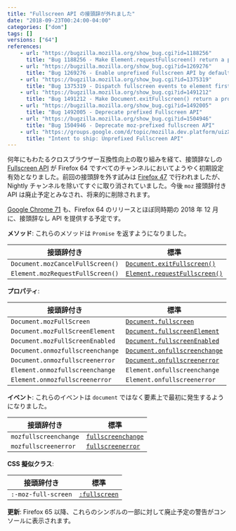 ```yaml
---
title: "Fullscreen API の接頭辞が外れました"
date: "2018-09-23T00:24:00-04:00"
categories: ["dom"]
tags: []
versions: ["64"]
references:
    - url: "https://bugzilla.mozilla.org/show_bug.cgi?id=1188256"
      title: "Bug 1188256 - Make Element.requestFullscreen() return a promise"
    - url: "https://bugzilla.mozilla.org/show_bug.cgi?id=1269276"
      title: "Bug 1269276 - Enable unprefixed Fullscreen API by default for release versions"
    - url: "https://bugzilla.mozilla.org/show_bug.cgi?id=1375319"
      title: "Bug 1375319 - Dispatch fullscreen events to element first rather than dispatch to document directly"
    - url: "https://bugzilla.mozilla.org/show_bug.cgi?id=1491212"
      title: "Bug 1491212 - Make Document.exitFullscreen() return a promise"
    - url: "https://bugzilla.mozilla.org/show_bug.cgi?id=1492005"
      title: "Bug 1492005 - Deprecate prefixed Fullscreen API"
    - url: "https://bugzilla.mozilla.org/show_bug.cgi?id=1504946"
      title: "Bug 1504946 - Deprecate moz-prefixed fullscreen API"
    - url: "https://groups.google.com/d/topic/mozilla.dev.platform/uizXjqHDmQ8/discussion"
      title: "Intent to ship: Unprefixed Fullscreen API"
---
```

何年にもわたるクロスブラウザー互換性向上の取り組みを経て、接頭辞なしの [Fullscreen API](https://developer.mozilla.org/docs/Web/API/Fullscreen_API) が Firefox 64 ですべてのチャンネルにおいてようやく初期設定有効となりました。前回の接頭辞を外す試みは [Firefox 47](https://www.fxsitecompat.com/ja/docs/2016/fullscreen-api-has-been-unprefixed-in-non-release-builds/) で行われましたが、Nightly チャンネルを除いてすぐに取り消されていました。今後 `moz` 接頭辞付き API は廃止予定とみなされ、将来的に削除されます。

[Google Chrome 71](https://groups.google.com/a/chromium.org/d/topic/blink-dev/ODzbWn-xRrQ/discussion) も、Firefox 64 のリリースとほぼ同時期の 2018 年 12 月に、接頭辞なし API を提供する予定です。

**メソッド**: これらのメソッドは `Promise` を返すようになりました。

| 接頭辞付き | 標準 |
| --- | --- |
| `Document.mozCancelFullScreen()` | [`Document.exitFullscreen()`](https://developer.mozilla.org/docs/Web/API/Document/exitFullscreen) |
| `Element.mozRequestFullScreen()` | [`Element.requestFullscreen()`](https://developer.mozilla.org/docs/Web/API/Element/requestFullScreen) |

**プロパティ**:

| 接頭辞付き | 標準 |
| --- | --- |
| `Document.mozFullScreen` | [`Document.fullscreen`](https://developer.mozilla.org/docs/Web/API/Document/fullscreen) |
| `Document.mozFullScreenElement` | [`Document.fullscreenElement`](https://developer.mozilla.org/docs/Web/API/DocumentOrShadowRoot/fullscreenElement) |
| `Document.mozFullScreenEnabled` | [`Document.fullscreenEnabled`](https://developer.mozilla.org/docs/Web/API/Document/fullscreenEnabled) |
| `Document.onmozfullscreenchange` | [`Document.onfullscreenchange`](https://developer.mozilla.org/docs/Web/API/Document/onfullscreenchange) |
| `Document.onmozfullscreenerror` | [`Document.onfullscreenerror`](https://developer.mozilla.org/docs/Web/API/Document/onfullscreenerror) |
| `Element.onmozfullscreenchange` | `Element.onfullscreenchange` |
| `Element.onmozfullscreenerror` | `Element.onfullscreenerror` |

**イベント**: これらのイベントは `document` ではなく要素上で最初に発生するようになりました。

| 接頭辞付き | 標準 |
| --- | --- |
| `mozfullscreenchange` | [`fullscreenchange`](https://developer.mozilla.org/docs/Web/Events/fullscreenchange) |
| `mozfullscreenerror` | [`fullscreenerror`](https://developer.mozilla.org/docs/Web/Events/fullscreenerror) |

**CSS 擬似クラス**:

| 接頭辞付き | 標準 |
| --- | --- |
| `:-moz-full-screen` | [`:fullscreen`](https://developer.mozilla.org/docs/Web/CSS/:fullscreen) |

**更新**: Firefox 65 以降、これらのシンボルの一部に対して廃止予定の警告がコンソールに表示されます。
